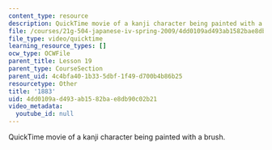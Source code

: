 ```yaml
---
content_type: resource
description: QuickTime movie of a kanji character being painted with a brush.
file: /courses/21g-504-japanese-iv-spring-2009/4dd0109ad493ab1582bae8db90c02b21_1883.mov
file_type: video/quicktime
learning_resource_types: []
ocw_type: OCWFile
parent_title: Lesson 19
parent_type: CourseSection
parent_uid: 4c4bfa40-1b33-5dbf-1f49-d700b4b86b25
resourcetype: Other
title: '1883'
uid: 4dd0109a-d493-ab15-82ba-e8db90c02b21
video_metadata:
  youtube_id: null
---
```

QuickTime movie of a kanji character being painted with a brush.

